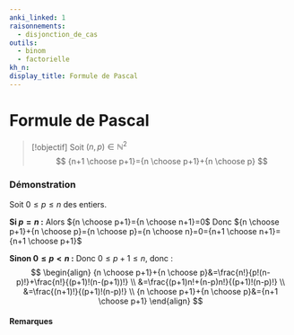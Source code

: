 ```yaml
---
anki_linked: 1
raisonnements:
  - disjonction_de_cas
outils:
  - binom
  - factorielle
kh_n:
display_title: Formule de Pascal
---
```

# Formule de Pascal

> [!objectif]
> Soit $(n,p)\in \mathbb{N}^{2}$
>$$
> {n+1 \choose p+1}={n \choose p+1}+{n \choose p}
> $$
### Démonstration

Soit $0\le p \leq n$ des entiers.

**Si $p=n$ :**
	Alors ${n \choose p+1}={n \choose n+1}=0$
	Donc ${n \choose p+1}+{n \choose p}={n \choose p}={n \choose n}=0={n+1 \choose n+1}={n+1 \choose p+1}$

**Sinon $0\leq p<n$ :**
	Donc $0\leq p+1\leq n$, donc :
$$
\begin{align}
{n \choose p+1}+{n \choose p}&=\frac{n!}{p!(n-p)!}+\frac{n!}{(p+1)!(n-(p+1))!} \\
&=\frac{(p+1)n!+(n-p)n!}{(p+1)!(n-p)!} \\
&=\frac{(n+1)!}{(p+1)!(n-p)!} \\
{n \choose p+1}+{n \choose p}&={n+1 \choose p+1}
\end{align}
$$


#### Remarques


